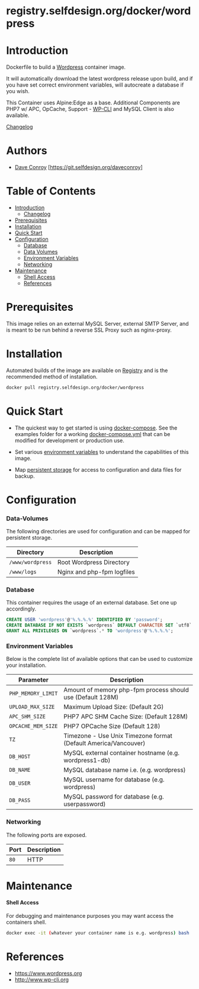 # registry.selfdesign.org/docker/wordpress

# Introduction

Dockerfile to build a [Wordpress](https://www.wordpress.org/) container image.

It will automatically download the latest wordpress release upon build, and if you have set correct environment variables, will autocreate a database if you wish.

This Container uses Alpine:Edge as a base.
Additional Components are PHP7 w/ APC, OpCache, Support - [WP-CLI](http://wp-cli.org/) and MySQL Client is also available.


[Changelog](CHANGELOG.md)

# Authors

- [Dave Conroy](daveconroy@selfdesign.org) [https://git.selfdesign.org/daveconroy]

# Table of Contents

- [Introduction](#introduction)
    - [Changelog](CHANGELOG.md)
- [Prerequisites](#prerequisites)
- [Installation](#installation)
- [Quick Start](#quick-start)
- [Configuration](#configuration)
    - [Database](#database)
    - [Data Volumes](#data-volumes)
    - [Environment Variables](#environmentvariables)   
    - [Networking](#networking)
- [Maintenance](#maintenance)
    - [Shell Access](#shell-access)
   - [References](#references)

# Prerequisites

This image relies on an external MySQL Server, external SMTP Server, and is meant to be run behind a reverse SSL Proxy such as nginx-proxy.


# Installation

Automated builds of the image are available on [Registry](https://registry.selfdesign.org/docker/wordpress) and is the recommended method of installation.


```bash
docker pull registry.selfdesign.org/docker/wordpress
```

# Quick Start

* The quickest way to get started is using [docker-compose](https://docs.docker.com/compose/). See the examples folder for a working [docker-compose.yml](examples/docker-compose.yml) that can be modified for development or production use.

* Set various [environment variables](#environment-variables) to understand the capabilities of this image.
* Map [persistent storage](#data-volumes) for access to configuration and data files for backup.

# Configuration

### Data-Volumes

The following directories are used for configuration and can be mapped for persistent storage.

| Directory | Description |
|-----------|-------------|
| `/www/wordpress` | Root Wordpress Directory |
| `/www/logs` | Nginx and php-fpm logfiles |

### Database

This container requires the usage of an external database. Set one up accordingly.

```sql
CREATE USER 'wordpress'@'%.%.%.%' IDENTIFIED BY 'password';
CREATE DATABASE IF NOT EXISTS `wordpress` DEFAULT CHARACTER SET `utf8` COLLATE `utf8_unicode_ci`;
GRANT ALL PRIVILEGES ON `wordpress`.* TO 'wordpress'@'%.%.%.%';
```

### Environment Variables

Below is the complete list of available options that can be used to customize your installation.

| Parameter | Description |
|-----------|-------------|
| `PHP_MEMORY_LIMIT` |Amount of memory php-fpm process should use (Default 128M) |
| `UPLOAD_MAX_SIZE` | Maximum Upload Size: (Default 2G) |
| `APC_SHM_SIZE` | PHP7 APC SHM Cache Size: (Default 128M) |
| `OPCACHE_MEM_SIZE` | PHP7 OPCache Size (Default 128) |
| `TZ` | Timezone - Use Unix Timezone format (Default America/Vancouver) |
| `DB_HOST` | MySQL external container hostname (e.g. wordpress1-db)
| `DB_NAME` | MySQL database name i.e. (e.g. wordpress)
| `DB_USER` | MySQL username for database (e.g. wordpress)
| `DB_PASS` | MySQL password for database (e.g. userpassword)


### Networking

The following ports are exposed.

| Port      | Description |
|-----------|-------------|
| `80` | HTTP |

# Maintenance
#### Shell Access

For debugging and maintenance purposes you may want access the containers shell. 

```bash
docker exec -it (whatever your container name is e.g. wordpress) bash
```

# References

* https://www.wordpress.org
* http://www.wp-cli.org


